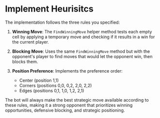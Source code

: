 # Implement Heurisitcs

The implementation follows the three rules you specified:

1. **Winning Move**: The `FindWinningMove` helper method tests each empty cell by applying a temporary move and checking if it results in a win for the current player.

2. **Blocking Move**: Uses the same `FindWinningMove` method but with the opponent's player to find moves that would let the opponent win, then blocks them.

3. **Position Preference**: Implements the preference order:
   - Center (position 1,1)
   - Corners (positions 0,0, 0,2, 2,0, 2,2)
   - Edges (positions 0,1, 1,0, 1,2, 2,1)

The bot will always make the best strategic move available according to these rules, making it a strong opponent that prioritizes winning opportunities, defensive blocking, and strategic positioning.